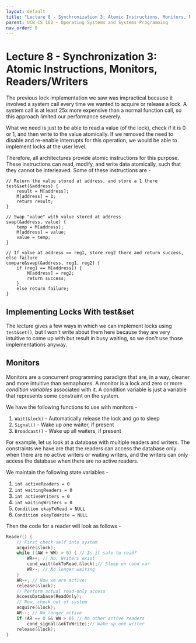 ```yaml
---
layout: default
title: "Lecture 8 - Synchronization 3: Atomic Instructions, Monitors, Readers/Writers"
parent: UCB CS 162 - Operating Systems and Systems Programming
nav_order: 8
---
```


# Lecture 8 - Synchronization 3: Atomic Instructions, Monitors, Readers/Writers

The previous lock implementation we saw was impractical because it involved a system
call every time we wanted to acquire or release a lock. A system call is at least 25x
more expensive than a normal function call, so this approach limited our performance
severely.

What we need is just to be able to read a value (of the lock), check if it is 0 or 1,
and then write to the value atomically. If we removed the need to disable and re-enable 
interrupts for this operation, we would be able to implement locks at the user level.

Therefore, all architectures provide atomic instructions for this purpose. These instructions
can read, modify, and write data atomically, such that they cannot be interleaved. Some of
these instructions are -

```
// Return the value stored at address, and store a 1 there
test&set(&address) {
    result = M[address];
    M[address] = 1;
    return result;
}

// Swap "value" with value stored at address
swap(&address, value) {
    temp = M[address];
    M[address] = value;
    value = temp;
}

// If value at address == reg1, store reg2 there and return success, else failure
compare&swap(&address, reg1, reg2) {
    if (reg1 == M[address]) {
        M[address] = reg2;
        return success;
    }
    else return failure;
}
```

## Implementing Locks With test&set
The lecture gives a few ways in which we can implement locks using `test&set()`, but I won't 
write about them here because they are very intuitive to come up with but result in busy waiting, so we don't
use those implementations anyway.

## Monitors
Monitors are a concurrent programming paradigm that are, in a way, cleaner and more intuitive 
than semaphores. A monitor is a lock and zero or more _condition variables_ associated with it. 
A condition variable is just a variable that represents some constraint on the system.

We have the following functions to use with monitors -
1. `Wait(&lock)` - Automatically release the lock and go to sleep
2. `Signal()` - Wake up one waiter, if present
3. `Broadcast()` - Wake up all waiters, if present

For example, let us look at a database with multiple readers and writers. The constraints we have
are that the readers can access the database only when there are no active writers or waiting writers, 
and the writers can only access the database when there are no active readers.

We maintain the following state variables -
1. `int activeReaders = 0`
2. `int waitingReaders = 0`
3. `int activeWriters = 0`
4. `int waitingWriters = 0`
5. `Condition okayToRead = NULL`
6. `Condition okayToWrite = NULL`

Then the code for a reader will look as follows - 
```cpp
Reader() {
    // First check self into system
    acquire(&lock);
    while ((AW + WW) > 0) { // Is it safe to read?
        WR++; // No. Writers exist
        cond_wait(&okToRead,&lock);// Sleep on cond var
        WR--; // No longer waiting
    }
    AR++; // Now we are active!
    release(&lock);
    // Perform actual read-only access
    AccessDatabase(ReadOnly);
    // Now, check out of system
    acquire(&lock);
    AR--; // No longer active
    if (AR == 0 && WW > 0) // No other active readers
        cond_signal(&okToWrite);// Wake up one writer
    release(&lock);
}
```